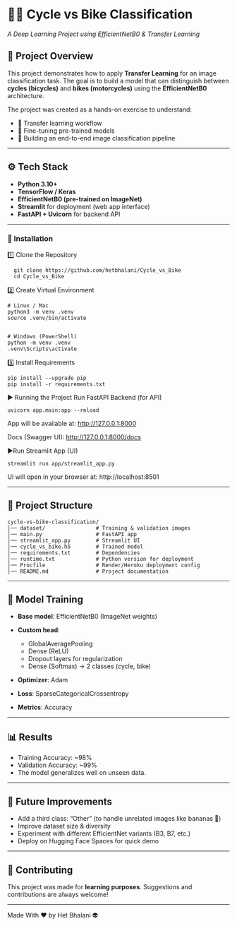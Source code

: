 
# 🚴‍♂️ Cycle vs Bike Classification

*A Deep Learning Project using EfficientNetB0 & Transfer Learning*

## 📌 Project Overview

This project demonstrates how to apply **Transfer Learning** for an image classification task.
The goal is to build a model that can distinguish between **cycles (bicycles)** and **bikes (motorcycles)** using the **EfficientNetB0** architecture.

The project was created as a hands-on exercise to understand:

* 🔹 Transfer learning workflow
* 🔹 Fine-tuning pre-trained models
* 🔹 Building an end-to-end image classification pipeline

---

## ⚙️ Tech Stack

* **Python 3.10+**
* **TensorFlow / Keras**
* **EfficientNetB0 (pre-trained on ImageNet)**
* **Streamlit** for deployment (web app interface)
* **FastAPI + Uvicorn** for backend API

---


### 🚀 Installation
1️⃣ Clone the Repository
```
  git clone https://github.com/hetbhalani/Cycle_vs_Bike
  cd Cycle_vs_Bike
```

2️⃣ Create Virtual Environment
```
# Linux / Mac
python3 -m venv .venv
source .venv/bin/activate


# Windows (PowerShell)
python -m venv .venv
.venv\Scripts\activate
```

3️⃣ Install Requirements
```
pip install --upgrade pip
pip install -r requirements.txt
```

▶️ Running the Project
Run FastAPI Backend (for API)
```
uvicorn app.main:app --reload
```

App will be available at: http://127.0.0.1:8000

Docs (Swagger UI): http://127.0.0.1:8000/docs

▶️Run Streamlit App (UI)
```
streamlit run app/streamlit_app.py
```

UI will open in your browser at: http://localhost:8501

---
## 📂 Project Structure

```
cycle-vs-bike-classification/
│── dataset/                # Training & validation images                 
│── main.py                 # FastAPI app
│── streamlit_app.py        # Streamlit UI
│── cycle_vs_bike.h5        # Trained model
│── requirements.txt        # Dependencies
│── runtime.txt             # Python version for deployment
│── Procfile                # Render/Heroku deployment config
│── README.md               # Project documentation
```

---

## 🧠 Model Training

* **Base model**: EfficientNetB0 (ImageNet weights)
* **Custom head**:

  * GlobalAveragePooling
  * Dense (ReLU)
  * Dropout layers for regularization
  * Dense (Softmax) → 2 classes (cycle, bike)
* **Optimizer**: Adam
* **Loss**: SparseCategoricalCrossentropy
* **Metrics**: Accuracy

---

## 📊 Results

* Training Accuracy: \~98%
* Validation Accuracy: \~99%
* The model generalizes well on unseen data.

---

## 🔮 Future Improvements

* Add a third class: “Other” (to handle unrelated images like bananas 🍌)
* Improve dataset size & diversity
* Experiment with different EfficientNet variants (B3, B7, etc.)
* Deploy on Hugging Face Spaces for quick demo

---

## 🤝 Contributing

This project was made for **learning purposes**. Suggestions and contributions are always welcome!

---
Made With ❤️ by Het Bhalani 👽